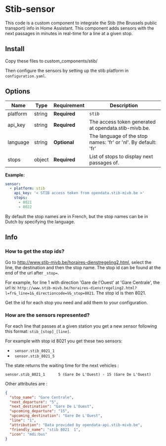 # Stib-sensor
This code is a custom component to integrate the Stib (the Brussels public transport) info in Home Assistant.
This component adds sensors with the next passages in minutes in real-time for a line at a given stop.

## Install

Copy these files to custom_components/stib/

Then configure the sensors by setting up the stib platform in `configuration.yaml`.

## Options

| Name | Type | Requirement | Description
| ---- | ---- | ------- | -----------
| platform | string | **Required** | `stib`
| api_key | string | **Required** | The access token generated at opendata.stib-mivb.be.
| language | string | **Optional** | The language of the stop names: 'fr' or 'nl'. By default: 'fr'
| stops | object | **Required** | List of stops to display next passages of.

**Example:**

```yaml
sensor:
  - platform: stib
    api_key: '< STIB access token from opendata.stib-mivb.be >'
    stops:
      - 8021
      - 8022
```

By default the stop names are in French, but the stop names can be in Dutch by specifying the language.

## Info
### How to get the stop ids?

Go to http://www.stib-mivb.be/horaires-dienstregeling2.html, select the line, the destination and then the stop name.
The stop id can be found at the end of the url after `_stop=`.

For example, for line 1 with direction 'Gare de l'Ouest' at 'Gare Centrale', the url is: `http://www.stib-mivb.be/horaires-dienstregeling2.html?l=fr&_line=1&_directioncode=V&_stop=8021`.
The stop id is then 8021.

Get the id for each stop you need and add them to your configuration.

### How are the sensors represented?

For each line that passes at a given station you get a new sensor following this format: `stib_[stop]_[line]`.

For example with stop id 8021 you get these two sensors:
- ` sensor.stib_8021_1`
- ` sensor.stib_8021_5`

The state returns the waiting time for the next vehicles : 

```text
sensor.stib_8021_1      5 (Gare De L'Ouest) - 15 (Gare De L'Ouest)
```

Other attributes are :
```json
{
  "stop_name": "Gare Centrale",
  "next_departure": "5",
  "next_destination": "Gare De L'Ouest",
  "upcoming_departure": "15",
  "upcoming_destination": "Gare De L'Ouest",
  "line": "1",
  "attribution": "Data provided by opendata-api.stib-mivb.be",
  "friendly_name": "stib 8021  1",
  "icon": "mdi:bus"
}
```


